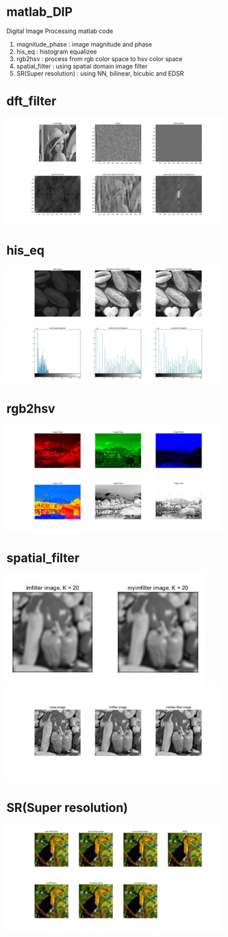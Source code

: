 # matlab_DIP

Digital Image Processing matlab code

1. magnitude_phase : image magnitude and phase
2. his_eq : histogram equalizee
3. rgb2hsv : process from rgb color space to hsv color space
4. spatial_filter : using spatial domain image filter
5. SR(Super resolution) : using NN, bilinear, bicubic and EDSR

# dft_filter

![](/test_image/mag_phase.jpg)

# his_eq

![](/test_image/his_eq1.jpg)
![](/test_image/his_eq2.jpg)

# rgb2hsv

![](/test_image/HSI.jpg)

# spatial_filter

![](/test_image/Sfilter2.jpg)
![](/test_image/Sfilter4.jpg)

# SR(Super resolution)

![](/test_image/SR.jpg)
